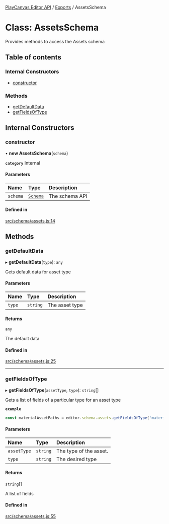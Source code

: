 [PlayCanvas Editor API](../README.md) / [Exports](../modules.md) / AssetsSchema

# Class: AssetsSchema

Provides methods to access the Assets schema

## Table of contents

### Internal Constructors

- [constructor](AssetsSchema.md#constructor)

### Methods

- [getDefaultData](AssetsSchema.md#getdefaultdata)
- [getFieldsOfType](AssetsSchema.md#getfieldsoftype)

## Internal Constructors

### constructor

• **new AssetsSchema**(`schema`)

**`category`** Internal

#### Parameters

| Name | Type | Description |
| :------ | :------ | :------ |
| `schema` | [`Schema`](Schema.md) | The schema API |

#### Defined in

[src/schema/assets.js:14](https://github.com/playcanvas/editor-api/blob/1e69a27/src/schema/assets.js#L14)

## Methods

### getDefaultData

▸ **getDefaultData**(`type`): `any`

Gets default data for asset type

#### Parameters

| Name | Type | Description |
| :------ | :------ | :------ |
| `type` | `string` | The asset type |

#### Returns

`any`

The default data

#### Defined in

[src/schema/assets.js:25](https://github.com/playcanvas/editor-api/blob/1e69a27/src/schema/assets.js#L25)

___

### getFieldsOfType

▸ **getFieldsOfType**(`assetType`, `type`): `string`[]

Gets a list of fields of a particular type for an asset type

**`example`**
```javascript
const materialAssetPaths = editor.schema.assets.getFieldsOfType('material', 'asset');
```

#### Parameters

| Name | Type | Description |
| :------ | :------ | :------ |
| `assetType` | `string` | The type of the asset. |
| `type` | `string` | The desired type |

#### Returns

`string`[]

A list of fields

#### Defined in

[src/schema/assets.js:55](https://github.com/playcanvas/editor-api/blob/1e69a27/src/schema/assets.js#L55)
